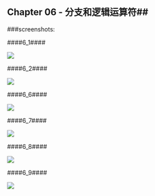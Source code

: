 ## Chapter 06 - 分支和逻辑运算符##

###screenshots:

####6_1####

![](https://github.com/PytLab/Cpp-Primer-Plus/blob/master/ch06/screenshots/5_1.gif)

####6_2####

![](https://github.com/PytLab/Cpp-Primer-Plus/blob/master/ch06/screenshots/5_2.gif)


####6_6####

![](https://github.com/PytLab/Cpp-Primer-Plus/blob/master/ch06/screenshots/5_6.gif)

####6_7####

![](https://github.com/PytLab/Cpp-Primer-Plus/blob/master/ch06/screenshots/5_7.gif)

####6_8####

![](https://github.com/PytLab/Cpp-Primer-Plus/blob/master/ch06/screenshots/5_8.gif)

####6_9####

![](https://github.com/PytLab/Cpp-Primer-Plus/blob/master/ch06/screenshots/5_9.gif)

